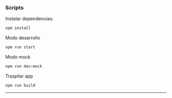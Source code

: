 

### Scripts

Instalar dependencias:
```sh
npm install
```

Modo desarrollo
```sh
npm run start
```

Modo mock
```sh
npm run dev:mock
```

Traspilar app
```sh
npm run build
```

---
